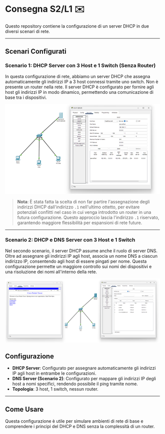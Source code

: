 # Consegna S2/L1 ✉️

Questo repository contiene la configurazione di un server DHCP in due diversi scenari di rete.

---

## Scenari Configurati

### Scenario 1: DHCP Server con 3 Host e 1 Switch (Senza Router)
In questa configurazione di rete, abbiamo un server DHCP che assegna automaticamente gli indirizzi IP a 3 host connessi tramite uno switch. Non è presente un router nella rete. Il server DHCP è configurato per fornire agli host gli indirizzi IP in modo dinamico, permettendo una comunicazione di base tra i dispositivi.

![Screenshot DHCP](ScreenshotDHCP.png)

> **Nota**: È stata fatta la scelta di non far partire l'assegnazione degli indirizzi DHCP dall'indirizzo `.1` nell'ultimo ottetto, per evitare potenziali conflitti nel caso in cui venga introdotto un router in una futura configurazione. Questo approccio lascia l'indirizzo `.1` riservato, garantendo maggiore flessibilità per espansioni di rete future.

---

### Scenario 2: DHCP e DNS Server con 3 Host e 1 Switch
Nel secondo scenario, il server DHCP assume anche il ruolo di server DNS. Oltre ad assegnare gli indirizzi IP agli host, associa un nome DNS a ciascun indirizzo IP, consentendo agli host di essere pingati per nome. Questa configurazione permette un maggiore controllo sui nomi dei dispositivi e una risoluzione dei nomi all'interno della rete.

![EXTRA Discord](EXTRA%20Discord.png)

## Configurazione

- **DHCP Server**: Configurato per assegnare automaticamente gli indirizzi IP agli host in entrambe le configurazioni.
- **DNS Server (Scenario 2)**: Configurato per mappare gli indirizzi IP degli host a nomi specifici, rendendo possibile il ping tramite nome.
- **Topologia**: 3 host, 1 switch, nessun router.

---

## Come Usare

Questa configurazione è utile per simulare ambienti di rete di base e comprendere i principi del DHCP e DNS senza la complessità di un router.

